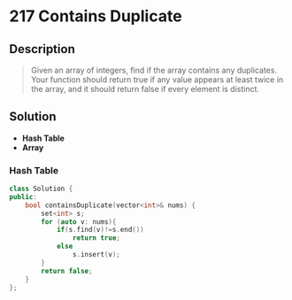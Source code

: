 # 217 Contains Duplicate
## Description
>Given an array of integers, find if the array contains any duplicates. Your function should return true if any value appears at least twice in the array, and it should return false if every element is distinct.


## Solution
- **Hash Table**
- **Array**

### Hash Table
```C++
class Solution {
public:
    bool containsDuplicate(vector<int>& nums) {
        set<int> s;
        for (auto v: nums){
            if(s.find(v)!=s.end())
                return true;
            else
                s.insert(v);
        }
        return false;
    }
};
```
